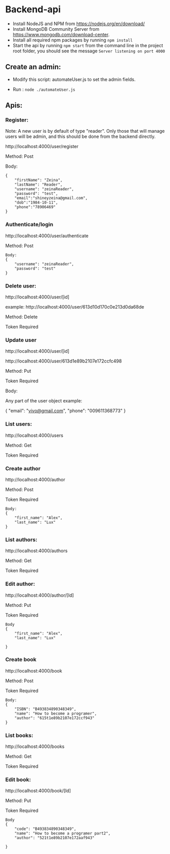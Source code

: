 # Backend-api
- Install NodeJS and NPM from  https://nodejs.org/en/download/
- Install MongoDB Community Server from  https://www.mongodb.com/download-center.
- Install all required npm packages by running ```npm install```
- Start the api by running ```npm start``` from the command line in the project root folder, you should see the message ```Server listening on port 4000```

## Create an admin:
- Modify this script: automateUser.js to set the admin fields.

- Run : ```node ./automateUser.js```

## Apis:

### Register:
Note: A new user is by default of type "reader". Only those that will manage users will be admin, and this should be done from the backend directly.

http://localhost:4000/user/register

Method: Post

Body: 
```
{
    "firstName": "Zeina",
    "lastName": "Reader",
    "username": "zeinaReader",
    "password": "test",
    "email":"shineyzeina@gmail.com",
    "dob":"1984-10-11",
    "phone":"78906469"
} 

```
### Authenticate/login

http://localhost:4000/user/authenticate

Method: Post
```
Body:
{
    "username": "zeinaReader",
    "password": "test"
}
```


### Delete user:
http://localhost:4000/user/[id]

example: http://localhost:4000/user/613d10d170c0e213d0da68de

Method: Delete

Token Required


### Update user
http://localhost:4000/user/[id]

http://localhost:4000/user/613d1e89b2107e172ccfc498

Method: Put

Token Required

Body:

Any part of the user object example:

{
    "email": "vivo@gmail.com",
    "phone": "009611368773"
}

### List users:

http://localhost:4000/users

Method: Get

Token Required

### Create author
http://localhost:4000/author

Method: Post

Token Required
```
Body:
{
    "first_name": "Alex",
    "last_name": "Lux"
}
```

### List authors:

http://localhost:4000/authors

Method: Get

Token Required

### Edit author:

http://localhost:4000/author/[Id]

Method: Put

Token Required
```
Body
{
    "first_name": "Alex",
    "last_name": "Lux"

}
```


### Create book
http://localhost:4000/book

Method: Post

Token Required
```
Body:
{
    "ISBN": "B493834890348349",
    "name": "How to become a programer",
    "author": "615t1e89b2107e172ccf943"
}
```

### List books:

http://localhost:4000/books

Method: Get

Token Required

### Edit book:

http://localhost:4000/book/[Id]

Method: Put

Token Required
```
Body
{
    "code": "B493834890348349",
    "name": "How to become a programer part2",
    "author": "521t1e89b2107e172aaf943"

}
```
 
